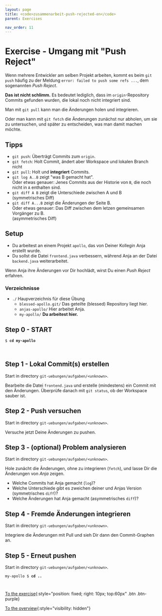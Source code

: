 ```yaml
---
layout: page
title: <code>zusammenarbeit-push-rejected-en</code>
parent: Exercises

nav_order: 11
---
```

# Exercise - Umgang mit "Push Reject"

 
Wenn mehrere Entwickler am selben Projekt arbeiten,
kommt es beim `git push` häufig zu der Meldung
`error: failed to push some refs ...`,
dem sogenannten *Push Reject*.

**Das ist nicht schlimm.** 
Es bedeutet lediglich, dass im `origin`-Repository
Commits gefunden wurden, 
die lokal noch nicht integriert sind.

Man mit `git pull` kann man die Änderungen holen und integrieren.

Oder man kann mit `git fetch` die Änderungen zunächst nur abholen,
um sie zu untersuchen, und später zu entscheiden,
was man damit machen möchte.

## Tipps

 * `git push`: Überträgt Commits zum `origin`.
 * `git fetch`: Holt Commit, ändert aber Workspace und lokalen Branch nicht
 * `git pull`: Holt und **integriert** Commits.
 * `git log A..B` zeigt "was B gemacht hat".\
    Oder etwas genauer: Jenes Commits aus der Historie von `B`, 
    die noch nicht in `A` enthalten sind.
 * `git diff A B` zeigt die Unterschiede zwischen A und B\
   (symmetrisches Diff)
 * `git diff A...B` zeigt die Änderungen der Seite B.\
    Oder etwas genauer: Das Diff zwischen dem letzen gemeinsamen Vorgänger zu B.\
    (asymmetrisches Diff)

## Setup

 * Du arbeitest an einem Projekt `apollo`,
   das von Deiner Kollegin Anja erstellt wurde.
 * Du sollst die Datei `frontend.java` verbessern,
   während Anja an der Datei `backend.java` weiterarbeitet.

Wenn Anja ihre Änderungen vor Dir hochlädt,
wirst Du einen *Push Reject* erfahren.

### Verzeichnisse

 * `./` Haupverzeichnis für diese Übung 
   - `blessed-apollo.git/` Das geteilte (blessed) Repository liegt hier.
   - `anjas-apollo/` Hier arbeitet Anja.  
   - `my-apollo/` **Du arbeitest hier.**

<h2>Step 0 - START <!-- UEB/Umgang mit "Push Reject"/0 --></h2>


<pre><code>$ <b>cd my-apollo</b><br><br><br></code></pre>


<h2>Step 1 - Lokal Commit(s) erstellen <!-- UEB/Umgang mit "Push Reject"/1 --></h2>

Start in directory `git-uebungen/aufgaben/<unknown>`.

Bearbeite die Datei `frontend.java` und erstelle (mindestens) ein Commit mit den Änderungen.
Überprüfe danach mit `git status`, ob der Workspace sauber ist.

<h2>Step 2 - Push versuchen <!-- UEB/Umgang mit "Push Reject"/2 --></h2>

Start in directory `git-uebungen/aufgaben/<unknown>`.

Versuche jetzt Deine Änderungen zu pushen.

<h2>Step 3 - (optional) Problem analysieren <!-- UEB/Umgang mit "Push Reject"/3 --></h2>

Start in directory `git-uebungen/aufgaben/<unknown>`.

Hole zunächt die Änderungen, ohne zu integrieren (`fetch`),
und lasse Dir die Änderungen von *Anja* zeigen.
 
 * Welche Commits hat Anja gemacht (`log`)?
 * Welche Unterschiede gibt es zweichen deiner und Anjas Version (symmetrisches `diff`)?
 * Welche Änderungen hat Anja gemacht (asymmetrisches `diff`)?

<h2>Step 4 - Fremde Änderungen integrieren <!-- UEB/Umgang mit "Push Reject"/4 --></h2>

Start in directory `git-uebungen/aufgaben/<unknown>`.

Integriere die Änderungen mit Pull und sieh Dir dann den Commit-Graphen an.

<h2>Step 5 - Erneut pushen <!-- UEB/Umgang mit "Push Reject"/5 --></h2>

Start in directory `git-uebungen/aufgaben/<unknown>`.

                    


<pre><code>my-apollo $ <b>cd ..</b><br><br><br></code></pre>


[To the exercise](loesung-zusammenarbeit-push-rejected-en.html){:style="position: fixed; right: 10px; top:60px" .btn .btn-purple}

[To the overview](../../ueberblick-en.html){:style="visibility: hidden"}

